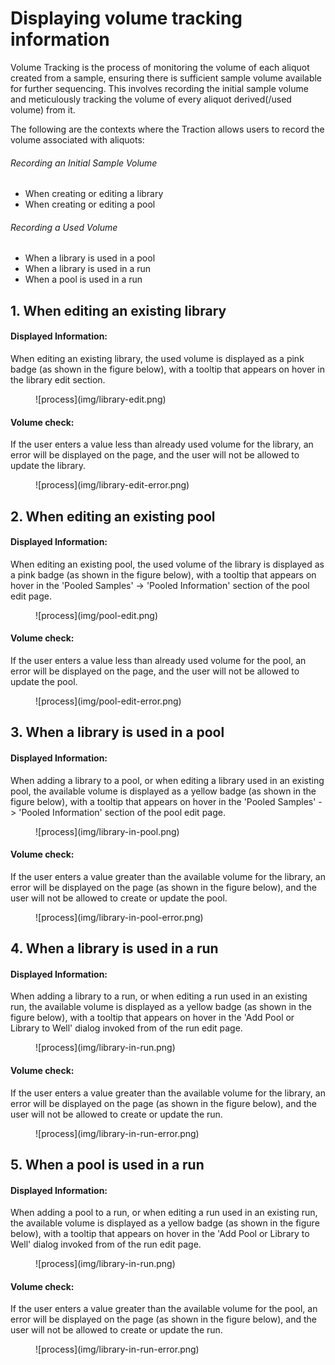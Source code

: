 # Displaying volume tracking information

Volume Tracking is the process of monitoring the volume of each aliquot created from a sample, ensuring there is sufficient sample volume available for further sequencing. This involves recording the initial sample volume and meticulously tracking the volume of every aliquot derived(/used volume) from it.

The following are the contexts where the Traction allows users to record the volume associated with aliquots:

###### Recording an Initial Sample Volume
- When creating or editing a library
- When creating or editing a pool

###### Recording a Used Volume
- When a library is used in a pool
- When a library is used in a run
- When a pool is used in a run

## 1. When editing an existing library

#### Displayed Information:

When editing an existing library, the used volume is displayed as a pink badge (as shown in the figure below), with a tooltip that appears on hover in the library edit section.

<figure markdown="span">
  ![process](img/library-edit.png)
</figure>

#### Volume check:

If the user enters a value less than already used volume for the library, an error will be displayed on the page, and the user will not be allowed to update the library.

<figure markdown="span">
  ![process](img/library-edit-error.png)
</figure>

## 2. When editing an existing pool

#### Displayed Information:

When editing an existing pool, the used volume of the library is displayed as a pink badge (as shown in the figure below), with a tooltip that appears on hover in the 'Pooled Samples' -> 'Pooled Information' section of the pool edit page.

<figure markdown="span">
  ![process](img/pool-edit.png)
</figure>

#### Volume check:

If the user enters a value less than already used volume for the pool, an error will be displayed on the page, and the user will not be allowed to update the pool.

<figure markdown="span">
  ![process](img/pool-edit-error.png)
</figure>

## 3. When a library is used in a pool

#### Displayed Information:

When adding a library to a pool, or when editing a library used in an existing pool, the available volume is displayed as a yellow badge (as shown in the figure below), with a tooltip that appears on hover in the 'Pooled Samples' -> 'Pooled Information' section of the pool edit page.

<figure markdown="span">
  ![process](img/library-in-pool.png)
</figure>

#### Volume check:

If the user enters a value greater than the available volume for the library, an error will be displayed on the page (as shown in the figure below), and the user will not be allowed to create or update the pool.

<figure markdown="span">
  ![process](img/library-in-pool-error.png)
</figure>

## 4. When a library is used in a run

#### Displayed Information:

When adding a library to a run, or when editing a run used in an existing run, the available volume is displayed as a yellow badge (as shown in the figure below), with a tooltip that appears on hover in the 'Add Pool or Library to Well' dialog invoked from of the run edit page.

<figure markdown="span">
  ![process](img/library-in-run.png)
</figure>

#### Volume check:

If the user enters a value greater than the available volume for the library, an error will be displayed on the page (as shown in the figure below), and the user will not be allowed to create or update the run.

<figure markdown="span">
  ![process](img/library-in-run-error.png)
</figure>

## 5. When a pool is used in a run

#### Displayed Information:

When adding a pool to a run, or when editing a run used in an existing run, the available volume is displayed as a yellow badge (as shown in the figure below), with a tooltip that appears on hover in the 'Add Pool or Library to Well' dialog invoked from of the run edit page.

<figure markdown="span">
  ![process](img/library-in-run.png)
</figure>

#### Volume check:

If the user enters a value greater than the available volume for the pool, an error will be displayed on the page (as shown in the figure below), and the user will not be allowed to create or update the run.

<figure markdown="span">
  ![process](img/library-in-run-error.png)
</figure>
